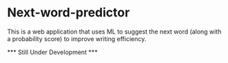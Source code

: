 # Next-word-predictor
This is a web application that uses ML to suggest the next word (along with a probability score) to improve writing efficiency.

*** Still Under Development ***
